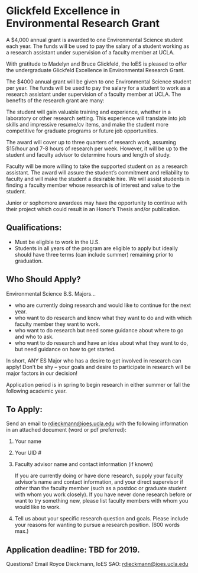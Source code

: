 # Glickfeld Excellence in Environmental Research Grant

A $4,000 annual grant is awarded to one Environmental Science student each year. 
The funds will be used to pay the salary of a student working as a research assistant under supervision of a faculty member at UCLA.

With gratitude to Madelyn and Bruce Glickfeld, the IoES is pleased to offer the undergraduate Glickfeld Excellence in Environmental Research Grant.

The $4000 annual grant will be given to one Environmental Science student per year. The funds will be used to pay the salary for a student to work as a research assistant under supervision of a faculty member at UCLA. The benefits of the research grant are many:

The student will gain valuable training and experience, whether in a laboratory or other research setting. This experience will translate into job skills and impressive resume/cv items, and make the student more competitive for graduate programs or future job opportunities.

The award will cover up to three quarters of research work, assuming $15/hour and 7-8 hours of research per week. However, it will be up to the student and faculty advisor to determine hours and length of study.

Faculty will be more willing to take the supported student on as a research assistant. The award will assure the student’s commitment and reliability to faculty and will make the student a desirable hire. We will assist students in finding a faculty member whose research is of interest and value to the student.

Junior or sophomore awardees may have the opportunity to continue with their project which could result in an Honor’s Thesis and/or publication.

## Qualifications:

- Must be eligible to work in the U.S.
- Students in all years of the program are eligible to apply but ideally should have three terms (can include summer) remaining prior to graduation.

## Who Should Apply?

Environmental Science B.S. Majors…

- who are currently doing research and would like to continue for the next year.
- who want to do research and know what they want to do and with which faculty member they want to work.
- who want to do research but need some guidance about where to go and who to ask.
- who want to do research and have an idea about what they want to do, but need guidance on how to get started.

In short, ANY ES Major who has a desire to get involved in research can apply! Don’t be shy – your goals and desire to participate in research will be major factors in our decision!

Application period is in spring to begin research in either summer or fall the following academic year.

## To Apply:

Send an email to rdieckmann@ioes.ucla.edu with the following information in an attached document (word or pdf preferred):

1. Your name

2. Your UID #

3. Faculty advisor name and contact information (if known)

    If you are currently doing or have done research, supply your faculty advisor’s name and contact information, and your direct supervisor if other than the faculty member (such as a postdoc or graduate student with whom you work closely).
    If you have never done research before or want to try something new, please list faculty members with whom you would like to work.

4. Tell us about your specific research question and goals. Please include your reasons for wanting to pursue a research position. (600 words max.)

## Application deadline: TBD for 2019. 

Questions? Email Royce Dieckmann, IoES SAO: rdieckmann@ioes.ucla.edu
